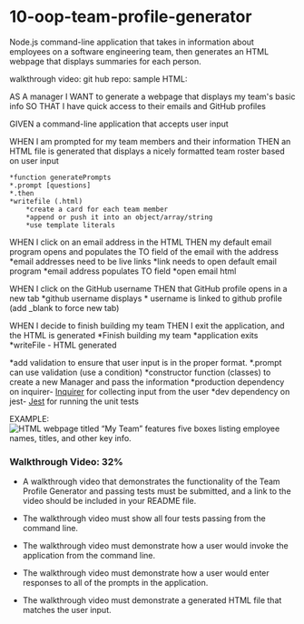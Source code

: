 # 10-oop-team-profile-generator
Node.js command-line application that takes in information about employees on a software engineering team, then generates an HTML webpage that displays summaries for each person.

walkthrough video:
git hub repo:
sample HTML:


AS A manager
I WANT to generate a webpage that displays my team's basic info
SO THAT I have quick access to their emails and GitHub profiles

GIVEN a command-line application that accepts user input

<!-- npm install inquirer -->
<!-- npm install jest -->
<!-- node index -->


WHEN I am prompted for my team members and their information
THEN an HTML file is generated that displays a nicely formatted team roster based on user input
    
    *function generatePrompts
    *.prompt [questions]
    *.then
    *writefile (.html)
        *create a card for each team member
        *append or push it into an object/array/string
        *use template literals


WHEN I click on an email address in the HTML
THEN my default email program opens and populates the TO field of the email with the address
    *email addresses need to be live links
    *link needs to open default email program
    *email address populates TO field
        *open email html

WHEN I click on the GitHub username
THEN that GitHub profile opens in a new tab
    *github username displays
    * username is linked to github profile (add _blank to force new tab)

<!-- WHEN I start the application
THEN I am prompted to enter the team manager’s name, employee ID, email address, and office number
    *function manager(){
    *const teamManagerQuestions[
        *Team manager's name
        *Team manager's employee ID
        *Team manager's email address
        *Team manager's office number
    ]
    } -->

<!-- WHEN I enter the team manager’s name, employee ID, email address, and office number
THEN I am presented with a menu with the option to add an engineer or an intern or to finish building my team
    *After all (teamManagerQuestions) have input
    make a separate function for (list:
            *add an engineer
            *add an intern
            *finish building my team) -->

<!-- WHEN I select the engineer option
THEN I am prompted to enter the engineer’s name, ID, email, and GitHub username, and I am taken back to the menu
    *const engineerQuestions[
        *engineer's name
        *engineers id
        *engineers email
        *engineers GitHub username
    ]
    * After all (engineerQuestions) have input
    *.then (list:
            *add an engineer
            *add an intern
            *finish building my team) -->

<!-- WHEN I select the intern option
THEN I am prompted to enter the intern’s name, ID, email, and school, and I am taken back to the menu
    *const internQuestions[
            *intern's name
            *interns id
            *interns email
            *interns GitHub username
        ]
        * After all (internQuestions) have input
        *.then (list:
                *add an engineer
                *add an intern
                *finish building my team) -->

WHEN I decide to finish building my team
THEN I exit the application, and the HTML is generated
    *Finish building my team
        *application exits
        *writeFile - HTML generated

<!-- *need an employee.js in a folder labeled lib -->
<!-- *export constructor function called employee -->
*add validation to ensure that user input is in the proper format.
    *.prompt can use validation (use a condition)
*constructor function (classes) to create a new Manager and pass the information
*production dependency on inquirer- [Inquirer](https://www.npmjs.com/package/inquirer) for collecting input from the user
*dev dependency on jest- [Jest](https://www.npmjs.com/package/jest) for running the unit tests


EXAMPLE:
![HTML webpage titled “My Team” features five boxes listing employee names, titles, and other key info.](./Assets/10-object-oriented-programming-demo.png)


### Walkthrough Video: 32%

* A walkthrough video that demonstrates the functionality of the Team Profile Generator and passing tests must be submitted, and a link to the video should be included in your README file.

* The walkthrough video must show all four tests passing from the command line.

* The walkthrough video must demonstrate how a user would invoke the application from the command line.

* The walkthrough video must demonstrate how a user would enter responses to all of the prompts in the application.

* The walkthrough video must demonstrate a generated HTML file that matches the user input.
